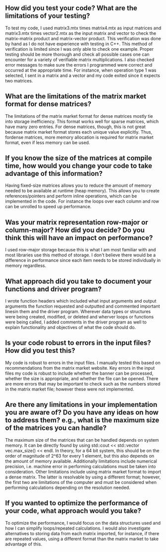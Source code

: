 ## How did you test your code? What are the limitations of your testing?
To test my code, I used matrix3.mtx times matrix4.mtx as input matrices and matrix3.mtx times vector2.mtx as the input matrix and vector to check the matrix-matrix product and matrix-vector product. This verification was done by hand as I do not have experience with testing in C++. This method of verification is limited since I was only able to check one example. Proper testing should be more thorough and check all possible cases one can encounter for a variety of verifiable matrix multiplications. I also checked error messages to make sure the errors I programmed were correct and occurred at the appropriate time. For instance, when operation type 1 was selected, I sent in a matrix and a vector and my code exited since it expects two matrices.
## What are the limitations of the matrix market format for dense matrices?
The limitations of the matrix market format for dense matrices mostly tie into storage inefficiency. This format works well for sparse matrices, which have many zero entries. For dense matrices, though, this is not great because matrix market format stores each unique value explicitly. Thus, fordense matrices, more memory allocation is required for matrix market format, even if less memory can be used.
## If you know the size of the matrices at compile time, how would you change your code to take advantage of this information?
Having fixed-size matrices allows you to reduce the amount of memory needed to be available at runtime (heap memory). This allows you to create references/pointers and perform inline operations, which can be implemented in the code. For instance the loops over each column and row can be unrolled to speed up performance.
## Was your matrix representation row-major or column-major? How did you decide? Do you think this will have an impact on performance?
I used row-major storage because this is what I am most familiar with and most libraries use this method of storage. I don't believe there would be a difference in performance since each item needs to be stored individually in memory regardless.
## What approach did you take to document your functions and driver program?
I wrote function headers which included what input arguments and output arguments the function requested and outputted and commented important linesin them and the driver program. Wherever data types or structures were being created, modified, or deleted and wherver loops or functions were being called, I added comments in the driver program as well to explain functionality and objectives of what the code should do.
## Is your code robust to errors in the input files? How did you test this?
My code is robust to errors in the input files. I manually tested this based on recommendations from the matrix market website. Key errors in the input files my code is robust to include whether the banner can be processed, whether the size is appropriate, and whether the file can be opened. There are more errors that may be important to check such as the numbers stored in the matrix market file; however these were not implemented.
## Are there any limitations in your implementation you are aware of? Do you have any ideas on how to address them? e.g., what is the maximum size of the matrices you can handle?
The maximum size of the matrices that can be handled depends on system memory. It can be directly found by using std::cout << std::vector<double> vec.max_size() << endl. In theory, for a 64 bit system, this should be on the order of magnitude of 2^63 for every 1 element, but this also depends on the amount of memory available. Additionally limitations include numerical precision, i.e. machine error in performing calculations must be taken into consideration. Other limitations include using matrix market format to import a dense matrix. The latter is resolvable by using a different format; however, the first two are limitations of the computer and must be considered when performing calculations depending on the resolution needed.
## If you wanted to optimize the performance of your code, what approach would you take?
To optimize the performance, I would focus on the data structures used and how I can simplify loops/repeated calculations. I would also investigate alternatives to storing data from each matrix imported, for instance, if there are repeated values, using a different format than the matrix market to take advantage of this.
